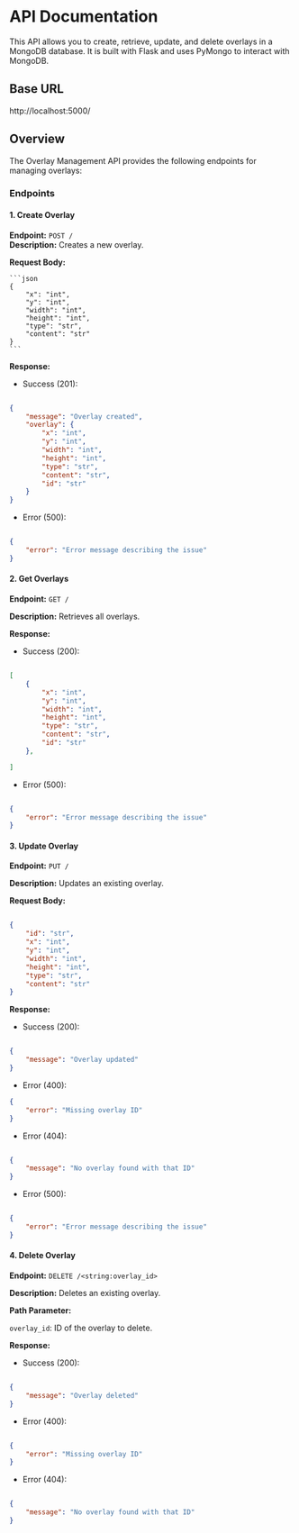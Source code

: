 # API Documentation
This API allows you to create, retrieve, update, and delete overlays in a MongoDB database. It is built with Flask and uses PyMongo to interact with MongoDB.

## Base URL

http://localhost:5000/



## Overview

The Overlay Management API provides the following endpoints for managing overlays:

### Endpoints

#### 1. Create Overlay

**Endpoint:** `POST /`  
**Description:** Creates a new overlay.  

**Request Body:**

    ```json
    {
        "x": "int",         
        "y": "int",         
        "width": "int",     
        "height": "int",    
        "type": "str",      
        "content": "str"    
    }
    ```
**Response:**

+ Success (201):
```json

{
    "message": "Overlay created",
    "overlay": {
        "x": "int",
        "y": "int",
        "width": "int",
        "height": "int",
        "type": "str",
        "content": "str",
        "id": "str" 
    }
}

```

+ Error (500):
```json

{
    "error": "Error message describing the issue"
}

```
#### 2. Get Overlays
**Endpoint:** `GET /`

**Description:** Retrieves all overlays.

**Response:**

+ Success (200):

```json

[
    {
        "x": "int",
        "y": "int",
        "width": "int",
        "height": "int",
        "type": "str",
        "content": "str",
        "id": "str" 
    },

]
```
+ Error (500):

```json

{
    "error": "Error message describing the issue"
}
```
#### 3. Update Overlay
**Endpoint:** `PUT /`

**Description:** Updates an existing overlay.

**Request Body:**

```json

{
    "id": "str",    
    "x": "int",     
    "y": "int",     
    "width": "int",     
    "height": "int",    
    "type": "str",      
    "content": "str"    
}
```
**Response:**

+ Success (200):

```json

{
    "message": "Overlay updated"
}
```

+ Error (400):

```json
{
    "error": "Missing overlay ID"
}
```
+ Error (404):

```json

{
    "message": "No overlay found with that ID"
}
```
+ Error (500):

```json

{
    "error": "Error message describing the issue"
}
```
#### 4. Delete Overlay

**Endpoint:** `DELETE /<string:overlay_id>`

**Description:** Deletes an existing overlay.

**Path Parameter:**

`overlay_id`: ID of the overlay to delete.

**Response:**

+ Success (200):

```json

{
    "message": "Overlay deleted"
}
```
+ Error (400):

```json

{
    "error": "Missing overlay ID"
}
```
+ Error (404):

```json

{
    "message": "No overlay found with that ID"
}
```